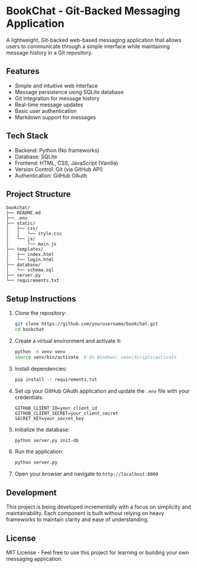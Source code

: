 # BookChat - Git-Backed Messaging Application

A lightweight, Git-backed web-based messaging application that allows users to communicate through a simple interface while maintaining message history in a Git repository.

## Features

- Simple and intuitive web interface
- Message persistence using SQLite database
- Git integration for message history
- Real-time message updates
- Basic user authentication
- Markdown support for messages

## Tech Stack

- Backend: Python (No frameworks)
- Database: SQLite
- Frontend: HTML, CSS, JavaScript (Vanilla)
- Version Control: Git (via GitHub API)
- Authentication: GitHub OAuth

## Project Structure

```
bookchat/
├── README.md
├── .env
├── static/
│   ├── css/
│   │   └── style.css
│   └── js/
│       └── main.js
├── templates/
│   ├── index.html
│   └── login.html
├── database/
│   └── schema.sql
├── server.py
└── requirements.txt
```

## Setup Instructions

1. Clone the repository:
   ```bash
   git clone https://github.com/yourusername/bookchat.git
   cd bookchat
   ```

2. Create a virtual environment and activate it:
   ```bash
   python -m venv venv
   source venv/bin/activate  # On Windows: venv\Scripts\activate
   ```

3. Install dependencies:
   ```bash
   pip install -r requirements.txt
   ```

4. Set up your GitHub OAuth application and update the `.env` file with your credentials:
   ```
   GITHUB_CLIENT_ID=your_client_id
   GITHUB_CLIENT_SECRET=your_client_secret
   SECRET_KEY=your_secret_key
   ```

5. Initialize the database:
   ```bash
   python server.py init-db
   ```

6. Run the application:
   ```bash
   python server.py
   ```

7. Open your browser and navigate to `http://localhost:8000`

## Development

This project is being developed incrementally with a focus on simplicity and maintainability. Each component is built without relying on heavy frameworks to maintain clarity and ease of understanding.

## License

MIT License - Feel free to use this project for learning or building your own messaging application.
